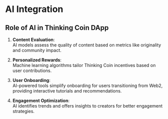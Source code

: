 # AI Integration  

## Role of AI in Thinking Coin DApp  
1. **Content Evaluation**:  
   AI models assess the quality of content based on metrics like originality and community impact.  

2. **Personalized Rewards**:  
   Machine learning algorithms tailor Thinking Coin incentives based on user contributions.  

3. **User Onboarding**:  
   AI-powered tools simplify onboarding for users transitioning from Web2, providing interactive tutorials and recommendations.  

4. **Engagement Optimization**:  
   AI identifies trends and offers insights to creators for better engagement strategies.  


